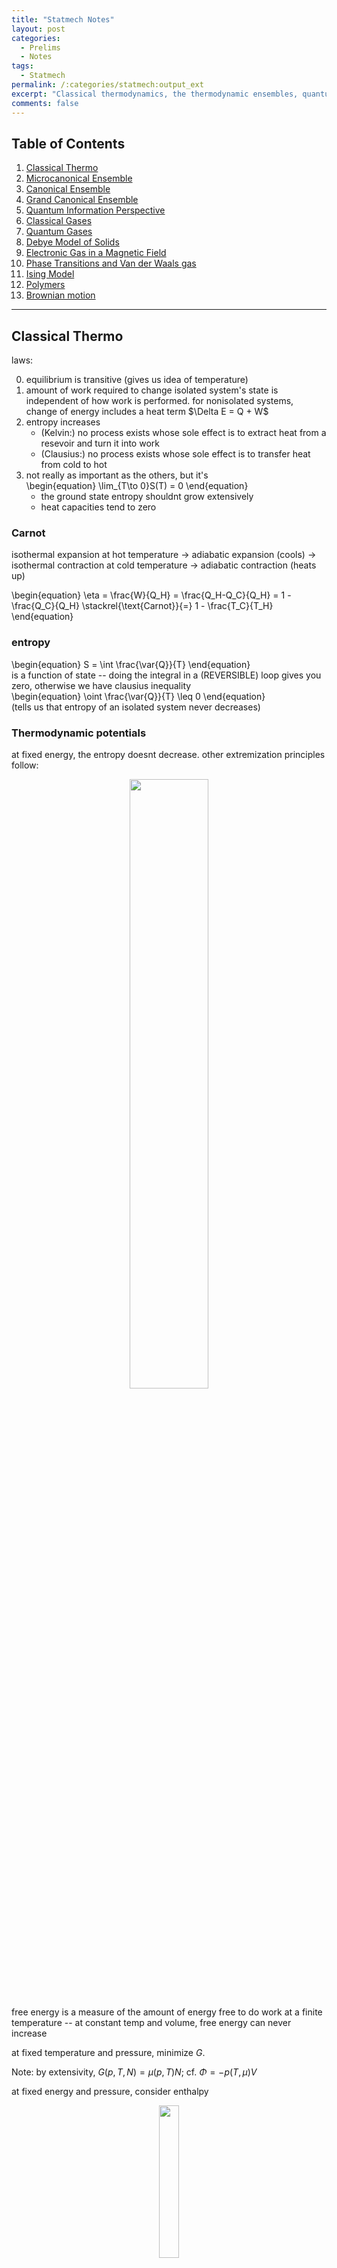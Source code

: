 ```yaml
---
title: "Statmech Notes"
layout: post
categories:
  - Prelims
  - Notes
tags:
  - Statmech
permalink: /:categories/statmech:output_ext
excerpt: "Classical thermodynamics, the thermodynamic ensembles, quantum information, classical gases, quantum gases, the Debye model of solids, gases in EM fields, phase transitions, the Ising model, polymers, and Brownian motion."
comments: false
---
```

<a name="toc"></a>

## Table of Contents 
1. [Classical Thermo](#chapter1)
2. [Microcanonical Ensemble](#chapter2)
3. [Canonical Ensemble](#chapter3)
4. [Grand Canonical Ensemble](#chapter4)
5. [Quantum Information Perspective](#chapter5)
6. [Classical Gases](#chapter6)
7. [Quantum Gases](#chapter7)
8. [Debye Model of Solids](#chapter8)
9. [Electronic Gas in a Magnetic Field](#chapter9)
10. [Phase Transitions and Van der Waals gas](#chapter10)
11. [Ising Model](#chapter11)
12. [Polymers](#chapter12)
13. [Brownian motion](#chapter13)

---

## Classical Thermo <a name="chapter1"></a>
laws:
<ol start=0>
	<li> equilibrium is transitive (gives us idea of temperature)</li>
	<li> amount of work required to change isolated system's state is independent of how work is performed. for nonisolated systems, change of energy includes a heat term $\Delta E = Q + W$</li>
	<li> entropy increases
	<ul>
	<li>(Kelvin:) no process exists whose sole effect is to extract heat from a resevoir and turn it into work</li>
	<li>(Clausius:) no process exists whose sole effect is to transfer heat from cold to hot</li>
	</ul></li>
	<li> not really as important as the others, but it's <div>\begin{equation}
		\lim_{T\to 0}S(T) = 0
	\end{equation}</div>
	<ul>
	<li> the ground state entropy shouldnt grow extensively</li>
	<li> heat capacities tend to zero</li>
	</ul>
</li>
</ol>

### Carnot
isothermal expansion at hot temperature $\to$ adiabatic expansion (cools) $\to$ isothermal contraction at cold temperature $\to$ adiabatic contraction (heats up) 
<div>\begin{equation}
	\eta = \frac{W}{Q_H} = \frac{Q_H-Q_C}{Q_H} = 1 - \frac{Q_C}{Q_H} \stackrel{\text{Carnot}}{=} 1 - \frac{T_C}{T_H}
\end{equation}</div>

### entropy
<div>\begin{equation}
	S = \int \frac{\var{Q}}{T}
\end{equation}</div>
is a function of state -- doing the integral in a (REVERSIBLE) loop gives you zero, otherwise we have clausius inequality
<div>\begin{equation}
	\oint \frac{\var{Q}}{T} \leq 0 
\end{equation}</div>
(tells us that entropy of an isolated system never decreases)




### Thermodynamic potentials
at fixed energy, the entropy doesnt decrease. other extremization principles follow:

<div align="center">
<img src="potentials.svg" width='50%'/>
</div>

free energy is a measure of the amount of energy free to do work at a finite temperature -- at constant temp and volume, free energy can never increase

at fixed temperature and pressure, minimize $G$. 

Note: by extensivity, $G(p,\,T,\,N) = \mu(p,\,T)N$; cf. $\Phi = -p(T,\,\mu)V$


at fixed energy and pressure, consider enthalpy


<div align="center">
<img src="square.svg" width='25%' />
</div>

### Maxwell relations
rewrite derivatives that you dont know in terms of things you do!

when looking for something of the form
<div>\begin{equation}
	\pdv{A}{B}\eval{}_C
\end{equation}</div>
the idea is to find $A$ as a first derivative of some function of state that has $\dd{B}$ and $\dd{C}$ as differentials; this lets us swap $A$ for the $B$ derivative. more explicitly,

find a thermodynamic potential of the form $\dd{X} = A\dd{\alpha} + \beta\dd{B} + \gamma\dd{C}$. Then
<div>\begin{equation}
	\pdv{X}{B}{\alpha} = \pdv{A}{B}\eval{}_{C,\,\alpha} = \pdv{\beta}{\alpha}\eval{}_{C,\,B}
\end{equation}</div>
as an example, consider
<div>\begin{equation}
	\pdv{\mu}{p}\eval{}_T
\end{equation}</div>
our function of state is 
<div>\begin{equation}
	\dd{G} = -S\dd{T} + V\dd{p} + \mu\dd{N} \implies \pdv{G}{p}{N} = \pdv{\mu}{p}\eval{}_{N,\,T} = \pdv{V}{N}\eval{}_{p,\,T}
\end{equation}</div>


**Heat capacities**
this does nice things for them; recalling
<div>\begin{equation}
	C_\bullet = T\pdv{S}{T}\eval{}_\bullet
\end{equation}</div>
 we find
<div>\begin{gather*}
	\pdv{C_V}{V}\eval{}_T = T\pdv[2]{p}{T}\eval{}_V\qq{and}\pdv{C_p}{p}\eval{}_T = -T\pdv[2]{V}{T}\eval{}_p \implies C_p-C_V = T\pdv{V}{T}\eval{}_p\pdv{p}{T}\eval{}_{V}
\end{gather*}</div>

[Return to Table of Contents](#toc)
## Microcanonical Ensemble <a name="chapter2"></a>
Fixed energy $E$ gives us a notion of $S$, $T$
<div>\begin{gather*}
	P(n) = \frac{1}{\Omega(E_n)}\\
	S(E) = k_B\log\Omega(E)\\
	\frac{1}{T} = \pdv{S}{E} \qquad \pdv{S}{T} = \frac{C}{T}\qquad p = T \pdv{S}{V}\\
	C = \pdv{E}{T} \qquad C_V = \pdv{E}{T}\eval{}_V = T\pdv{S}{T}\eval{}_V \qquad C_p = T\pdv{S}{T}\eval{}_p\\
	\dd{E} = T\dd{S} - p\dd{V}
\end{gather*}</div>

[Return to Table of Contents](#toc)
## Canonical Ensemble <a name="chapter3"></a>
Fixed $T$ gives us an $\ev{E}$ ("softly" fixed energy by tuning $\beta$)

Boltzmann distrib:
<div>\begin{equation}
	P(n) = \frac{e^{-\beta E_n}}{Z} \qq{for} Z = \sum_\text{states}e^{-\beta E_n}
\end{equation}</div>

$Z$ multiplicative for independent systems

<div>\begin{gather*}
	\ev{E} = -\partial_\beta \log Z \qquad \Delta E^2 = \partial_\beta^2 \log Z = k_BT^2 C_V \sim \sqrt{N}\\
	S = -k_B\sum_n P(n) \log P(n) = k_B \partial_T(T\log Z)
\end{gather*}</div>

where the last equality holds for the Boltz dist

reduces to microcanon def if $E = E_\star$ (most likely energy) $= \ev{E}$

Free energy 
<div>\begin{gather}
	F = \ev{E} - TS = -\frac{\log Z}{\beta} \\
	\dd{F} = -S\dd{T} - p\dd{V} (+ \mu \dd{N})\\
	\implies S = -\pdv{F}{T}\eval{}_V \qquad p = -\pdv{F}{V}\eval{}_T
\end{gather}</div>

with particle number,
<div>\begin{equation}
	\mu = -T\pdv{S}{N}\eval{}_{E,V}=\pdv{F}{N}\eval{}_{T,V}
\end{equation}</div>

[Return to Table of Contents](#toc)
## Grand Canonical Ensemble <a name="chapter4"></a>
no longer fix particle number
<div>\begin{equation}
	\mathcal{Z} = \sum e^{-\beta(E_n - \mu N_n)} \qquad P(n) = \frac{e^{-\beta E + \beta\mu N}}{\mathcal{Z}}
\end{equation}</div>

Entropy has the same as in CE, $k_B\partial_T(T\log \mathcal{Z})$. $E$ picks up an extra term:
<div>\begin{gather*}
	\ev{E} - \mu\ev{N} = -\partial_\beta \log \mathcal{Z}\\
	\ev{N} = \frac{1}{\beta}\partial_\mu \log \mathcal{Z} \qquad \Delta N^2 = {\large(}\frac{1}{\beta}\partial_\beta{\large)}^2 \log \mathcal{Z}
\end{gather*}</div>

grand potential
<div>\begin{gather}
	\Phi = F - \mu N = E - TS - \mu N = -\frac{1}{\beta}\log \mathcal{Z} = -p(T,\,\mu) V\\
	\dd{\Phi} = -S\dd{T} - p\dd{V} - N\dd{\mu}
\end{gather}</div>

we have a pairing of intensive-extensive: $TS$ $pV$ $\mu N$, gives $E$ extensive


[Return to Table of Contents](#toc)
## Quantum Information Perspective <a name="chapter5"></a>
have a density matrix instead of probability distribution:
<div>\begin{align}
	\hat{\rho}_C &= \frac{1}{Z}\exp(-\beta\hat{H}) & Z &= \tr(e^{-\beta\hat{H}})\\
	\hat{\rho}_{GC} &= \frac{1}{\mathcal{Z}}\exp(-\beta\hat{H} + \beta\mu\hat{N}) & \mathcal{Z} &= \tr(e^{-\beta\hat{H}+\beta\mu\hat{N}})
\end{align}</div>
Grand canon nice in second quant where we have ladder operators for $\hat{N}$

[Return to Table of Contents](#toc)
## Classical Gases <a name="chapter6"></a>
### Monatomic gas
<div>\begin{equation}
	Z_1 = \frac{1}{(2\pi\hbar)^3}\int\dd[3]{q}\dd[3]{p}e^{-\beta H}
\end{equation}</div>
in the monatomic case,
<div>\begin{equation}
	Z_1 = V\qty(\sqrt{\frac{2\pi \hbar^2}{mk_B T}})^{-3} = V/\lambda^3
\end{equation}</div>
and we get the $N$-particle gas by $Z_N = Z_1^N = V^N\lambda^{-3N}$


Ideal gas law EoS from $p=-\partial_VF$

equipartition: for each kinetic DoF we have $E\mathbin{+\kern-0.5ex=} \frac{1}{2}k_BT$, (3D = 3$N$ DoF)

note: need to account for indistinguishability in the ideal gas partition function:
<div>\begin{equation}
	Z_N = \frac{1}{N!}Z_1^N \implies S = Nk_B\qty[\log(\frac{V}{N\lambda^3}) + \frac{5}{3}]
\end{equation}</div>
(sackur-tetrode equation)

adding in a chemical potential, (remember to sum over all $N$ -- gives an exp)
<div>\begin{equation}
	\mathcal{Z} = \exp(e^{\beta \mu}V/\lambda^3) \implies \text{(rearranging $N$) }\mu = k_BT\log(\lambda^3 N/V) \qquad \Delta N^2 = N
\end{equation}</div>

maxwell-boltz distrib (from viewing $Z_1$ as sum over states of probability):
<div>\begin{equation}
	P(v) = 4\pi \qty(\frac{m}{2\pi k_BT})^{3/2}v^2 e^{-mv^2/2k_BT}
\end{equation}</div>
gives velocity distribution of a classical gas

### Diatomic gas
<div>\begin{equation}
	Z_1 = Z_\text{trans}Z_\text{rot}Z_\text{vib}
\end{equation}</div>
get these new $Z$s from a phase space integral for the various parts of the hammy
<div>\begin{gather}
	Z_\text{rot} = \frac{2Ik_BT}{\hbar^2}\implies E_\text{rot} = \frac{2}{2}k_BT\\
	Z_\text{vib} = \frac{k_BT}{\hbar\omega}\implies E_\text{vib} = \frac{2}{2}k_BT\\
\end{gather}</div>

oscillation "freezes out" first, then rotation -- limitations of classical equipartition theory (also think about how a deep potential well gives same mechanics as rigid connection, but different degrees of freedom counting. we need the full quantum explanation)

### Interacting Gas
virial expansion
<div>\begin{equation}
	\beta p = \frac{N}{V} + B_2(T) \frac{N^2}{V^2} + B_3(T)\frac{N^3}{V^3} + \dots
\end{equation}</div>
define the mayer f function
<div>\begin{equation}
	f(r) = e^{-\beta U(r)} - 1
\end{equation}</div>
allows us to rewrite partition
<div>\begin{align}
	Z_N = \frac{V^N}{N!\lambda^{3N}}\qty(1 + \frac{N}{2V}\int\dd[3]{r}f(r) + \dots)^N\\
	F = F_\text{ideal} - Nk_BT\log(1 + \frac{N}{2V}\int f(r))
\end{align}</div>
and we find the pressure is
<div>\begin{equation}
	p = -\partial_VF = \frac{\rho}{\beta} - \frac{\rho^2}{2\beta}\int f(r)
\end{equation}</div>
at which point we must pick a $U$ and perform the $f$ integral. typical choice:
<div>\begin{equation}
	U(r) = \begin{cases}
		\infty & r< r_0\\ -U_0 \qty(\frac{r_0}{r})^6 & r\geq r_0
	\end{cases}
\end{equation}</div>
which gives
<div>\begin{gather}
	\frac{pV}{Nk_BT} = 1 - \frac{N}{V}\qty(\frac{a}{k_BT}-b) \iff k_BT = \qty(p + \frac{N^2}{V^2}a)\qty(\frac{V}{N}-b)^{-1} \\\implies p = \frac{Nk_BT}{V-bN} - a \frac{N^2}{V^2}
\end{gather}</div>
at low density and high temperatures for parameters
<div>\begin{equation}
	a = \frac{2\pi r_0^3 U_0}{3} \text{ (attractive $p$ reduction)} \qquad b = \frac{2\pi r_0^3}{3} \text{ (excluded volume)}
\end{equation}</div>
higher corrections by cluster expansion


[Return to Table of Contents](#toc)
## Quantum Gases <a name="chapter7"></a>
DENSITY OF STATES: "if instead of integrating over states, i want to integrate over energies, what do i need as a prefactor?"
<div>\begin{align}
	\sum_n \sim \int \dd[3]{n} = \int \frac{\dd[3]{x}\dd[3]{k}}{(2\pi)^3} &= \frac{4\pi V}{(2\pi)^3}\int_0^\infty \dd{k}\,k^2\\ &= \frac{V}{2\pi^2}\int\dd{E}\sqrt{\frac{2mE}{\hbar^2}}\frac{m}{\hbar^2} = \int \dd{E}g(E)
\end{align}</div>
for the usual dispersion relation
<div>\begin{equation}
	E = \frac{\hbar^2 k^2}{2m} \implies g(E) = \frac{V}{4\pi^2}\qty(\frac{2m}{\hbar^2})^{3/2}\sqrt{E}
\end{equation}</div>
or relativistic
<div>\begin{align}
	E = \sqrt{k^2 + m^2} \implies g(E) &= \frac{VE}{2\pi^2 \hbar^3 c^3}\sqrt{E^2 - m^2c^4}\\ &\stackrel{E\gg m}{\approx} \frac{V}{\pi^2\hbar^3 c^3}\qty(E^2 - \frac{m^2c^4}{2} + \dots)
\end{align}</div>

### photon Gas
photons: idea is to have $Z_\omega$ for each frequency, sum over occupation:
<div>\begin{equation}
	Z_\omega = \sum_{n=0}^\infty e^{-\beta n\hbar\omega} = \frac{1}{1-e^{-\beta\hbar\omega}}
\end{equation}</div>
giving
<div>\begin{equation}
	\log Z = \int_0^\infty \dd{\omega}g(\omega)\log Z_\omega = -\frac{V}{\pi^2c^3}\int_0^\infty\dd{\omega}\omega^2\log(1-e^{-\beta\hbar\omega})
\end{equation}</div>
whence we find the Planck distribution of energy, 
<div>\begin{equation}
E = -\partial_\beta \log Z = \frac{V\hbar}{\pi^2 c^3}\int_0^\infty \dd{\omega}\frac{\omega^3}{e^{\beta\hbar\omega}-1} = \frac{\pi^2V(k_BT)^4}{15\hbar^3c^3}
\end{equation}</div>
and wien's law, $\omega_\text{max} \sim 1/\beta\hbar$. we also get stefan-boltz,
<div>\begin{equation}
 	\text{energy flux} = \frac{Ec}{4V} = \qty(\frac{\pi^2 k_B^4}{60\hbar^3 c^2}) T^4
\end{equation}</div> 

free energy gives us pressure, entropy, heat capacity

### Bose Gas
<div>\begin{equation}
	\mathcal{Z} = \prod_r \frac{1}{1-e^{-\beta (E_r - \mu)}} \implies \ev{n_r} = \frac{1}{e^{\beta(E_r-\mu)}-1}
\end{equation}</div>
only makes sense when $\mu < 0$, or fugacity $z = e^{\beta\mu} \in (0,\,1)$

doing the usual,
<div>\begin{align}
	N = \int \dd{E} \frac{g(E)}{z^{-1}e^{\beta E}-1} \qquad E = \int \dd{E} \frac{Eg(E)}{z^{-1}e^{\beta E}-1} \\ pV = -F = -\frac{1}{\beta}\int\dd{E}g(E)\log(1-ze^{-\beta E}) = \frac{2}{3}E = \frac{Vk_BT}{\lambda^3}g_{5/2}(z)
\end{align}</div>
where we integrate the log using an IBP: $\dd{E}g(E) \sim \dd{(E^{3/2})} \sim \dd{(Eg(E))}$


high-temp (small $z$) expansion of density:
<div>\begin{align}
	\frac{N}{V} &= \frac{z}{\lambda^3}\qty(1 + \frac{z}{2\sqrt{2}} + \dots )\\
	&\xRightarrow{invert} z = \frac{\lambda^3 N}{V}\qty(1 - \frac{1}{2\sqrt{2}}\frac{\lambda^3 N}{V} + \dots)
\end{align}</div>
gives equation of state
<div>\begin{equation}
	pV = Nk_BT \qty(1 - \frac{\lambda^3 N}{4\sqrt{2}V} + \dots)
\end{equation}</div>
bosons reduce pressure!

### BECs
our $\int\dd{E}\sqrt{E}$ kills $E =0$ states when we try to sum over momenta; manually add in
<div>\begin{equation}
	N = \frac{V}{\lambda^3}g_{3/2}(z) \to N = \frac{V}{\lambda^3}g_{3/2}(z) + \underbrace{\frac{z}{1-z}}_{\ev{n_0}}
\end{equation}</div>
($g$ is a polylog -- numerical integration factor. $g_n(1) = \zeta(n)$). Fix parameters st
<div>\begin{equation}
	\rho > \lambda^{-3}\zeta(3/2) \geq \rho_{\text{excited}}
\end{equation}</div>
which lets $\rho_\text{gs}$ make up for the difference; leads to the above expression for $N$ so long as $\rho\geq \rho_c = \lambda^{-3}\zeta(3/2)$ ("critical density"). below this density, $\mu < 0$ strictly and we have the usual bose gas form. at and above, however, $\mu = 0$ and we get ground state occupancy

GS occupancy has
<div>\begin{equation}
	\frac{n_0}{N} = 1-\qty(\frac{T}{T_c})^{3/2}
\end{equation}</div>
for $T_c$ the temp when $z=1$. let's see $C_V$:
<div>\begin{equation}
	C_V = \frac{15V k_B}{4\lambda^3}g_{5/2}(z)  - b\qty(\frac{T-T_c}{T_c})
\end{equation}</div>
after a lot of approximations. $C_V$ continuous but its derivative is not -- first order pt



### Fermi Gas
<div>\begin{equation}
	\mathcal{Z} = \prod_r(1 + ze^{-\beta E_r}) \implies n_r = \frac{1}{z^{-1}e^{\beta E} + 1}
\end{equation}</div>
no restrictions on $\mu$ anymore. $g(E)$ carries spin degeneracy $g_s = 2s+1$
<div>\begin{equation}
	g(E) = \frac{g_sV}{4\pi^2}\qty(\frac{2m}{\hbar^2})^{3/2}\sqrt{E}
\end{equation}</div>
and we have the usual
<div>\begin{align}
	N = \int \dd{E} \frac{g(E)}{z^{-1}e^{\beta E}+1} \qquad E = \int \dd{E} \frac{Eg(E)}{z^{-1}e^{\beta E}+1} \\ pV = \frac{1}{\beta}\int\dd{E}g(E)\log(1+ze^{-\beta E}) = \frac{2}{3}E %= \frac{Vk_BT}{\lambda^3}g_{5/2}(z)
\end{align}</div>
with the small $z$ EoS
<div>\begin{equation}
	pV = Nk_BT \qty(1 + \frac{\lambda^3 N}{4\sqrt{2}g_sV} + \dots)
\end{equation}</div> 
fermions <em>increase</em> the pressure (by the same factor!)

in the $T\to 0$ limit, we have states filled until the fermi energy $E_F=\mu(T=0)$ --- though $\mu$ isnt really a function of $T$, the condition on keeping $N$ fixed allows us to write one in terms of the other (write $N$ as integral up to the surface)
<div>\begin{equation}
	E_F = \frac{\hbar^2}{2m}\qty(\frac{6\pi^2}{g_s}\frac{N}{V})^{2/3}
\end{equation}</div>
and we can compute
<div>\begin{equation}
	pV= \frac{2}{3}E = \frac{2}{3}\int_0^{E_F}\dd{E}Eg(E) = \frac{2}{3}\qty(\frac{3}{5}NE_F)
\end{equation}</div>
which is a nonzero "degeneracy" pressure at $T=0$

in $T\ll T_F$, we can take the integrals to infinity instead of cutting them off. Only states within $k_BT$ of the fermi surface are affected by the temperature, so we can evaluate derivatives of the distribution at $E_F$; this is the only place it changes. 
<div>\begin{equation}
	C_V = \pdv{E}{T}\eval{}_{N,V}\sim Tg(E_F) = Nk_B \frac{\pi^2}{2}\frac{T}{T_F}
\end{equation}</div>
(idea: we have $g(E_F)k_BT$ particles contributing to the physics, each of which has $E\sim k_BT$ -- this gives linear heat capacity)

we often combine this linear electronic contribution with the cubic phononic contribution ([see here](#chapter8)) to get the full heat capacity of metals.

to do this low temp expansion rigorously, we sommerfeld expand some polylogs
<div>\begin{equation}
	\frac{N}{V} = \frac{g_s}{\lambda^3}f_{3/2}(z) \qq{and} \frac{E}{V} = \frac{3}{2}\frac{g_s}{\lambda^3}f_{5/2}(z)
\end{equation}</div>
the expansion tells us the low-temp expansion in $1/\log(z) = 1/\beta\mu$
<div>\begin{equation}
	f_n(z) = \frac{(\log z)^n}{\Gamma(n+1)}\qty(1 + \frac{\pi^2}{6}\frac{n(n-1)}{(\log z)^2} + \dots)
\end{equation}</div>
whence we can find
<div>\begin{equation}
	\frac{E}{N} = \frac{3E_F}{5}\qty(1 + \frac{5\pi^2}{12}\qty(\frac{k_BT}{E_F})^2 + \dots)
\end{equation}</div>
and get the heat capacity above.

### Diatomic gas
rotation: (recall $2j+1$ degeneracy, sum over all $j$)
<div>\begin{equation}
	E_\text{rot} = \frac{\hbar^2}{2I}j(j+1) \implies Z_\text{rot} \approx \begin{cases}
	\frac{2I}{\beta\hbar^2} & T \gg \hbar^2/2Ik_B \\ 1 & T \ll \hbar^2/2Ik_B
	\end{cases}
\end{equation}</div>

vibration: 
<div>\begin{equation}
	E_\text{vib} = \hbar\omega(n+1/2) \implies Z_\text{vib} = \frac{1}{2\sinh(\beta\hbar\omega/2)} \approx \begin{cases}
		1/\beta\hbar\omega & \text{high $T$} \\ \exp(-\beta\hbar\omega/2) & \text{low $T$}
	\end{cases}
\end{equation}</div>
where the low $T$ gives zero-point energy of QHO and doesnt contribute to $C_V$

[Return to Table of Contents](#toc)
## Debye Model of Solids <a name="chapter8"></a>
basically just follows from a linear dispersion (and polarization degeneracy)
<div>\begin{equation}
	E = \hbar\omega = \hbar k c_s \implies g(\omega) = \frac{3V}{2\pi^2 c_s^3}\omega^2
\end{equation}</div>
integrals taken up to a cutoff frequency $\omega_D$. To determine the cutoff, consider
<div>\begin{equation}
	3N \text{atomic dof} \implies \text{3N phonon dof} = \#\text{one-phonon states} = \int_0^{\omega_D}\dd{\omega}g(\omega)
\end{equation}</div>
which gives
<div>\begin{equation}
	\omega_D = \qty(\frac{6\pi^2N}{V})^{1/3}c_s
\end{equation}</div>
and we can find energy and heat capacity the usual ways.
<div>\begin{equation}
	C_V = \begin{cases}
	Nk_B\frac{12\pi^4}{5}\qty(\frac{T}{T_D})^3 & T\ll T_D \\ 3Nk_B & T\gg T_D
	\end{cases}
\end{equation}</div>
in low temp limit, integrate to infinity; in high temp limit expand integrand

[Return to Table of Contents](#toc)
## Electronic Gas in a Magnetic Field <a name="chapter9"></a>
### pauli paramagnetism
effect from spin coupling to $B$:
<div>\begin{equation}
	E \to E + \underbrace{\frac{|e|\hbar}{2m}}_{\mu_B}Bs
\end{equation}</div>
we can compute high temp ($z\sim 0$) magnetization
<div>\begin{equation}
	M = -\pdv{E}{B} = -\mu_B(N_\uparrow - N_\downarrow) \approx \frac{2\mu_B Vz}{\lambda^3}\sinh(\beta\mu_BB) \approx \mu_BN\tanh(\beta\mu_BB)
\end{equation}</div>
and susceptibility
<div>\begin{equation}
	\chi = \pdv{M}{B}\eval{}_{B=0} = \frac{N\mu_B^2}{k_BT}
\end{equation}</div>

at low temps, use expansion of $f_n(z)$ to find
<div>\begin{gather}
	M \approx \frac{\mu_B^2 V}{2\pi^2}\qty(\frac{2m}{\hbar^2})^{3/2}\sqrt{E_F}B \approx \mu_B^2g(E_F)B\\
	\chi \approx \mu_B^2g(E_F) > 0
\end{gather}</div>
idea: only the $g(E_F)$ electrons on the surface are free to flip

### Landau diamagnetism
effect from lorentz force (taking $B$ in the $+z$ direction)
<div>\begin{equation}
	H = \frac{1}{2m}\qty(p + eA)^2
\end{equation}</div>
solving the eigenvalue problem says energy states come in landau levels
<div>\begin{equation}
	E = \hbar\omega_c\qty(n + \frac{1}{2}) + \frac{\hbar^2 k_z^2}{2m} \qq{for} n \in \mathbb{Z}
\end{equation}</div>
which have degeneracy
<div>\begin{equation}
	\frac{L^2B}{2\pi\hbar/e} = \frac{\phi}{\phi_0} = \frac{\text{total flux}}{\text{flux quantum}}
\end{equation}</div>

we proceed to compute the magnetism
<div>\begin{equation}
	M = \frac{1}{\beta}\pdv{\log\mathcal{Z}}{B} =-\frac{\mu_B^2}{3}g(E_F)B
\end{equation}</div>
using the partition function
<div>\begin{align}
	\log\mathcal{Z} &= \frac{L}{2\pi}\int\dd{k_z}\sum_n\frac{2L^2B}{\phi_0}\log\qty[1 + z\exp\Big(-\frac{\beta\hbar^2k_z^2}{2m} - \beta\hbar\omega_c(n+1/2)\Big)]\\
	&\approx \frac{Vm}{2\pi^2\hbar^2}\qty[(\text{const in $B$}) - \frac{(\hbar\omega_c)^2}{24}\int\dd{k}\frac{\beta}{\exp[\beta(\hbar^2k^2/2m-\mu)]+1}]
\end{align}</div>
this is comparable to pauli but of an opposite sign.

[Return to Table of Contents](#toc)
## Phase Transitions and Van der Waals gas <a name="chapter10"></a>
isotherms have that weird wiggle in a $p-v$ diagram below the critical temperature: thus the transition is marked by
<div>\begin{equation}
	\dv{p}{v} = \dv[2]{p}{v} = 0
\end{equation}</div>
below the critical point, we have weird compressibility and it's broken: we use maxwell's "lol just draw a straight line then" perscription (which comes from setting liquid and gas in chemical equilibrium, $\mu_\ell = \mu_g$ -- can also equate GFE per particle)

clausius-clapeyron equation from looking at $p-T$ graph. coexistence region from $p-v$ squeezed into a line (think about traversing an isobar in the $p-v$ diagram and what it means in $p-T$ space). equality of gibbs gives
<div>\begin{equation}
	\dv{p}{T} = \frac{s_g - s_\ell}{v_g - v_\ell} = \frac{L}{T(v_g - v_\ell)}
\end{equation}</div>
where we've defined the specific latent heat
<div>\begin{equation}
	L = T(s_g - s_\ell)
\end{equation}</div>
this applies to any first-order transition; here we have
<div>\begin{equation}
	S = -\pdv{F}{T} \qq{or} V =\pdv{G}{p}
\end{equation}</div>
as our first-derivative discontinuities 

note that $S \text{ discontinuous} \implies C\sim \partial_T S$ goes to infinity -- the temperature doesnt change as we pour heat into the system

We can solve the CC equation with a few assumptions (ideal gas, $v_g\gg v_\ell$, $L$ constant).
<div>\begin{equation}
	\dv{p}{T} = \frac{Lp}{k_BT^2} \implies p=p_0e^{-L/k_BT}
\end{equation}</div>

really slick way of getting the critical point: start by rearrangign VdW:
<div>\begin{equation}
	p = \frac{Nk_BT}{V-bN} - a \frac{N^2}{V^2} \iff pv^3 - (pb+k_BT)v^2 + av - ab = 0
\end{equation}</div>
the critical point is defined by $\partial_vp=\partial^2_vp = 0$, so at the critical temperature, we only have this cubic term:
<div>\begin{equation}
 	p_c(v-v_c)^3 = 0 = p_cv^3 - (p_cb+k_BT_c)v^2 + av - ab
\end{equation}</div>
and we can compare term by term in $v$ to get 
<div>\begin{equation}
	k_BT_c = \frac{8a}{27b}\qquad v_c = 3b \qquad p_c = \frac{a}{27b^2}
\end{equation}</div>

another handy way of rewriting vdw is in terms of reduced variables; we divide by the critical value, and the equation takes the form 
<div>\begin{equation}
	\bar{p} = \frac{8}{3}\frac{\bar{T}}{\bar{v} - 1/3} - \frac{3}{\bar{v}^2}
\end{equation}</div>
which is the path toward the critical exponents
<div>\begin{equation}
	v_g - v_\ell \sim (T_c - T)^{1/2} \qquad p-p_c \sim (v-v_c)^3 \qquad \kappa = -\frac{1}{v}\pdv{v}{p}\eval{}_T\sim(T-T_c)^{-1}
\end{equation}</div>

[Return to Table of Contents](#toc)
## Ising Model <a name="chapter11"></a>
<div>\begin{equation}
	E = -J\sum_{\ev{ij}}s_is_j - B\sum_i s_i
\end{equation}</div>
where we're interested in
<div>\begin{equation}
	m = \frac{1}{N}\sum\ev{s_i} = \frac{1}{N\beta}\pdv{\log Z}{B}
\end{equation}</div>

mean field approximation: write spins in terms of deviation from average and assume that fluctuations are small
<div>\begin{equation}
	s_is_j = \cancel{(s_i-m)(s_j-m)}+m(s_j-m)+m(s_i-m)+m^2
\end{equation}</div>
so the energy becomes
<div>\begin{equation}
	E = \frac{1}{2}JNqm^2 -\underbrace{(Jqm+B)}_{B_{\text{eff}}}\sum s_i
\end{equation}</div>
and we find, since each spin acts independently,
<div>\begin{equation}
	Z = e^{-\frac{1}{2}\beta JNqm^2}2^N\cosh^N\beta B_\text{eff} \implies m = \tanh(\beta B + \beta Jqm)
\end{equation}</div>
### zero magnetic field
when $\beta Jq < 1$ the only solution for $m$ is $m=0$: there is no average magnetization at high temperatures. if the temperature is low enough, however, we have an unstable solution at $m=0$ and two stable solutions at $m=\pm m_0$, and in the limit of zero temp $m\to\pm 1$ (all spins aligned). as we vary $T$, we have a singularity in $\partial_T m$:

second order transition as we vary $T$

(note: high temperature expansion gets into some stat field theory and RG stuff -- possibly important to know?)

### nonzero magnetic field
there is no longer a phase transition for a fixed $B$ as $T$ varies: at large temps, magnetization to zero as
<div>\begin{equation}
	m \sim \frac{B}{k_BT}
\end{equation}</div>
and at small temps all spins align with the $B$ field (no choice to make). drawing an $m-T$ graph shows how turning on $B$ separates and smooths out what was a singularity in the $B=0$ case. however, if we vary $B$ and swap its direction, the magnetization (a first derivative) jumps discontinuously:

first order transition as we vary $B$ from negative to positive and $T<T_C = Jq/k_B$

the critical exponents we get
<div>\begin{equation}
m_0\sim \pm(T_c-T)^{1/2}\qquad m\sim B^{1/3}\qquad\chi\sim (T-T_c)^{-1}
\end{equation}</div>
are the same as for VdW

[Return to Table of Contents](#toc)
## Polymers <a name="chapter12"></a>
Simplest model: the polymer as a random walk. You get a binomial distribution, which approaches a gaussian in the large $N$ limit. in 1D,
<div>\begin{equation}
	P(x) = \frac{1}{\sqrt{2\pi}\sigma}\exp(-x^2/2\sigma^2) \xrightarrow{\sigma^2 = Na^2} \frac{1}{\sqrt{2\pi N}a}\exp(-x^2/2Na^2)
\end{equation}</div>
for $d$ dimensions each $\sigma_x^2$ gets divided by $d$ since the total $\sigma^2$ is basically the sums of the individual dimensional walks -- in each dimension you only have to walk $1/d$ of the way there (this is not valid reasoning but it's a way to remember it)

**Microcanonical perspective** fix $X$ and calculate $F(X)$
<div>\begin{equation}
	\dd{U} = 0 = T\dd{S} + F\dd{X}
\end{equation}</div>
so if we can find the entropy we can take a derivative to find $F(X)$. The number of states that have a length $X$ is just $N\cdot P(x)$, so entropy comes immediately from the gaussian above. 

**Canonical perspective** fixing $F$ to calculate $X$

we note that $X = \sum a\cos\theta_i$, so we can just use $E = -FX$



[Return to Table of Contents](#toc)
## Brownian motion <a name="chapter13"></a>
idea: large particle of radius $b$ suspended in a fluid. we have a stokes law velocity-dependent damping force and some random force that is time-uncorrelated, ie $\ev{F(t)F(t')} = c\var{(t-t')}$
<div>\begin{equation}
	m\partial_t^2r + 6\pi\eta b\partial_tr = \partial_t^2r + \alpha \partial_t r = F
\end{equation}</div>
can reduce the order and get solutions
<div>\begin{equation}
	v(t) = A(t)e^{-\alpha t} \implies \dot{A} = e^{\alpha t}F/m
\end{equation}</div>
where we can now pick out a $v(t)$ by integrating $\dot{A}$ back again
<div>\begin{equation}
	v(t) = \frac{1}{m}\int_0^t\dd{s} e^{-\alpha (t-s)}F(s)
\end{equation}</div>
relating our random variable $F$ to a new random variable $v$. For a fixed $T$, we can determine the $c$ in $\ev{FF}$: we calculate $\ev{v^2}$ both according to this description of $v$ and from taking a boltzmann (canonical ensemble) probability distribution. 

[Return to Table of Contents](#toc)
